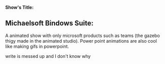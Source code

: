**Show's Title:**

## Michaelsoft Bindows Suite: ##

A animated show with only microsoft products such as teams (the gazebo
thigy made in the animated studio). Power point animations are also
cool like making gifs in powerpoint.


write is messed up 
and I don't know why

